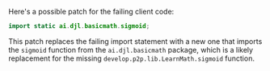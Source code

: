 Here's a possible patch for the failing client code:

```java
import static ai.djl.basicmath.sigmoid;
```

This patch replaces the failing import statement with a new one that imports the `sigmoid` function from the `ai.djl.basicmath` package, which is a likely replacement for the missing `develop.p2p.lib.LearnMath.sigmoid` function.